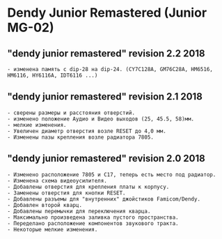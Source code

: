 # Dendy Junior Remastered (Junior MG-02)

## "dendy junior remastered" revision 2.2 2018

	- изменена память с dip-28 на dip-24. (CY7C128A, GM76C28A, HM6516, HM6116, HY6116A, IDT6116 ...)

## "dendy junior remastered" revision 2.1 2018

	- сверены размеры и расстояния отверстий.
	- изменено положение Аудио и Видео выходов (25, 45.5, 58)мм.
	- мелкие изменения.
	- Увеличен диаметр отверстия возле RESET до 4,0 мм.
	- Изменены пазы крепления возле радиатора 7805.

## "dendy junior remastered" revision 2.0 2018

	- Изменено расположение 7805 и C17, теперь есть место под радиатор.
	- Изменена схема видеоусилителя.
	- Добавлены отверстия для крепления платы к корпусу.
	- Заменены отверстия для кнопки RESET.
	- Добавлены разъемы для "внутренних" джойстиков Famicom/Dendy.
	- Добавлен второй кварц.
	- Добавлены перемычки для переключения кварца.
	- Максимально произведена заливка пустого пространства.
	- Переделано расположение компонентов звукового тракта.
	- Некоторые мелкие изменения.

	
